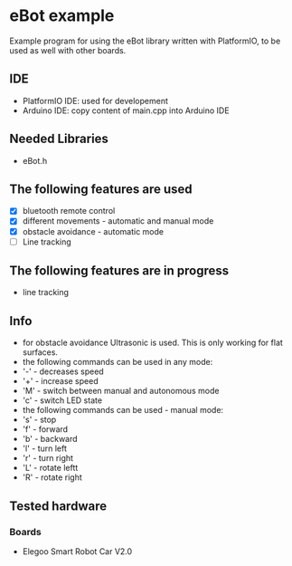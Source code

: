 # eBot example
Example program for using the eBot library written with PlatformIO, to be used as well with other boards.

## IDE
* PlatformIO IDE: used for developement
* Arduino IDE: copy content of main.cpp into Arduino IDE

## Needed Libraries
* eBot.h

## The following features are used
- [x] bluetooth remote control
- [x] different movements - automatic and manual mode
- [x] obstacle avoidance - automatic mode
- [ ] Line tracking

## The following features are in progress
* line tracking

## Info
* for obstacle avoidance Ultrasonic is used. This is only working for flat surfaces.
* the following commands can be used in any mode:
 * '-' - decreases speed
 * '+' - increase speed
 * 'M' - switch between manual and autonomous mode
 * 'c' - switch LED state
* the following commands can be used - manual mode:
 * 's' - stop
 * 'f' - forward
 * 'b' - backward
 * 'l' - turn left
 * 'r' - turn right
 * 'L' - rotate leftt
 * 'R' - rotate right

## Tested hardware
### Boards
* Elegoo Smart Robot Car V2.0
